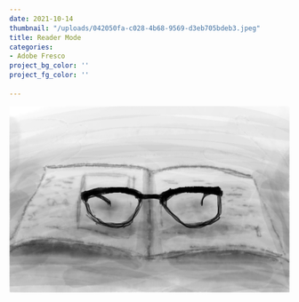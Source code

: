 ```yaml
---
date: 2021-10-14
thumbnail: "/uploads/042050fa-c028-4b68-9569-d3eb705bdeb3.jpeg"
title: Reader Mode
categories:
- Adobe Fresco
project_bg_color: ''
project_fg_color: ''

---
```

![](/uploads/042050fa-c028-4b68-9569-d3eb705bdeb3.jpeg)